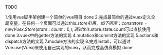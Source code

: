 TODO

1.使用vue脚手架创建一个简单的vue项目 done
2.完成最简单的通过vuex定义全局变量，在任何一个页面可以通过this.$store引用，如下所示：
const store = new Vuex.Store({
  state: {
    count: 0
  },
});
通过this.$store.state.count可以直接使用 done 
3.vuex中的getter方法的实现
4.mutation和commit方法的实现
5.actions和dispatch方法的实现
7.module方法的实现
8.完成install，可以通过Vue.use(Vuex)来使用自己实现的vuex，从而完成高仿真模拟 done 
